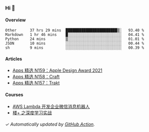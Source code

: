 ### Hi 👋

#### Overview

<!--START_SECTION:waka-->
```text
Other      37 hrs 29 mins  ███████████████████████▒░   93.40 % 
Markdown   1 hr 46 mins    █░░░░░░░░░░░░░░░░░░░░░░░░   04.41 % 
Python     24 mins         ▒░░░░░░░░░░░░░░░░░░░░░░░░   01.01 % 
JSON       10 mins         ░░░░░░░░░░░░░░░░░░░░░░░░░   00.44 % 
sh         9 mins          ░░░░░░░░░░░░░░░░░░░░░░░░░   00.39 % 
```
<!--END_SECTION:waka-->

#### Articles

<!-- BLOG:START -->
- [Apps 精选 N159：Apple Design Award 2021](https://huhuhang.com/post/product-hunt/product-hunt-n159)
- [Apps 精选 N158：Craft](https://huhuhang.com/post/product-hunt/product-hunt-n158)
- [Apps 精选 N157：Trakt](https://huhuhang.com/post/product-hunt/product-hunt-n157)
<!-- BLOG:END -->

#### Courses

<!-- SYL:START -->
- [AWS Lambda 开发企业微信消息机器人](https://lanqiao.cn/courses/2868)
- [楼+ 之深度学习实战](https://lanqiao.cn/courses/2617)
<!-- SYL:END -->

###### ✓ Automatically updated by [GitHub Action](https://github.com/huhuhang/huhuhang/actions).
